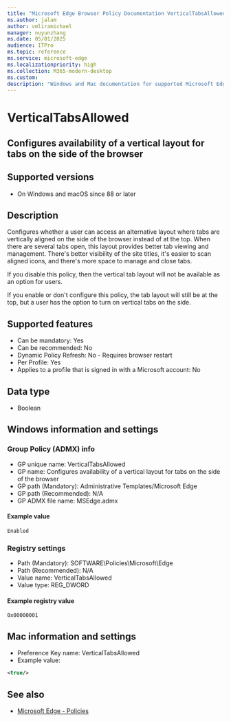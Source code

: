 ```yaml
---
title: "Microsoft Edge Browser Policy Documentation VerticalTabsAllowed"
ms.author: jalam
author: vmliramichael
manager: nuyunzhang
ms.date: 05/01/2025
audience: ITPro
ms.topic: reference
ms.service: microsoft-edge
ms.localizationpriority: high
ms.collection: M365-modern-desktop
ms.custom:
description: "Windows and Mac documentation for supported Microsoft Edge Browser policy: Configures availability of a vertical layout for tabs on the side of the browser"
---
```


<!--THIS FILE IS AUTOMATICALLY GENERATED. MANUAL CHANGES WILL BE OVERWRITTEN.-->
<!--Please contact the Microsoft Edge Manageability team with any questions.-->

# VerticalTabsAllowed

## Configures availability of a vertical layout for tabs on the side of the browser


## Supported versions

- On Windows and macOS since 88 or later

## Description

Configures whether a user can access an alternative layout where tabs are vertically aligned on the side of the browser instead of at the top.
When there are several tabs open, this layout provides better tab viewing and management. There's better visibility of the site titles,
it's easier to scan aligned icons, and there's more space to manage and close tabs.

If you disable this policy, then the vertical tab layout will not be available as an option for users.

If you enable or don't configure this policy, the tab layout will still be at the top, but a user has the option to turn on vertical tabs on the side.

## Supported features

- Can be mandatory: Yes
- Can be recommended: No
- Dynamic Policy Refresh: No - Requires browser restart
- Per Profile: Yes
- Applies to a profile that is signed in with a Microsoft account: No

## Data type

- Boolean

## Windows information and settings

### Group Policy (ADMX) info

- GP unique name: VerticalTabsAllowed
- GP name: Configures availability of a vertical layout for tabs on the side of the browser
- GP path (Mandatory): Administrative Templates/Microsoft Edge
- GP path (Recommended): N/A
- GP ADMX file name: MSEdge.admx

#### Example value

```
Enabled
```

### Registry settings

- Path (Mandatory): SOFTWARE\Policies\Microsoft\Edge
- Path (Recommended): N/A
- Value name: VerticalTabsAllowed
- Value type: REG_DWORD

#### Example registry value

```
0x00000001
```


## Mac information and settings

- Preference Key name: VerticalTabsAllowed
- Example value:

```xml
<true/>
```

## See also
- [Microsoft Edge - Policies](../microsoft-edge-policies.md)

